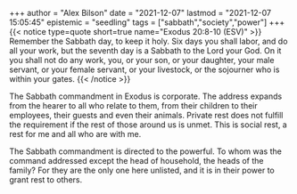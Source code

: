 +++
author = "Alex Bilson"
date = "2021-12-07"
lastmod = "2021-12-07 15:05:45"
epistemic = "seedling"
tags = ["sabbath","society","power"]
+++
{{< notice type=quote short=true name="Exodus 20:8-10 (ESV)" >}}
Remember the Sabbath day, to keep it holy. Six days you shall labor, and do all your work, but the seventh day is a Sabbath to the Lord your God. On it you shall not do any work, you, or your son, or your daughter, your male servant, or your female servant, or your livestock, or the sojourner who is within your gates.
{{< /notice >}}

The Sabbath commandment in Exodus is corporate. The address expands from the hearer to all who relate to them, from their children to their employees, their guests and even their animals. Private rest does not fulfill the requirement if the rest of those around us is unmet. This is social rest, a rest for me and all who are with me.

The Sabbath commandment is directed to the powerful. To whom was the command addressed except the head of household, the heads of the family? For they are the only one here unlisted, and it is in their power to grant rest to others.
